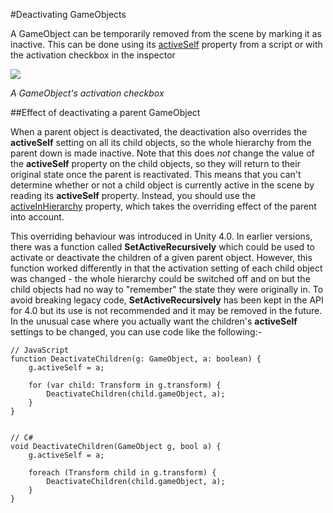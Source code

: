 #Deactivating GameObjects

A GameObject can be temporarily removed from the scene by marking it as inactive. This can be done using its [activeSelf](ScriptRef:GameObject-activeSelf.html) property from a script or with the activation checkbox in the inspector


![](../uploads/Main/GOActiveBox.png) 

_A GameObject's activation checkbox_



##Effect of deactivating a parent GameObject

When a parent object is deactivated, the deactivation also overrides the __activeSelf__ setting on all its child objects, so the whole hierarchy from the parent down is made inactive. Note that this does _not_ change the value of the __activeSelf__ property on the child objects, so they will return to their original state once the parent is reactivated. This means that you can't determine whether or not a child object is currently active in the scene by reading its __activeSelf__ property. Instead, you should use the [activeInHierarchy](ScriptRef:GameObject-activeInHierarchy.html) property, which takes the overriding effect of the parent into account.

This overriding behaviour was introduced in Unity 4.0. In earlier versions, there was a function called __SetActiveRecursively__ which could be used to activate or deactivate the children of a given parent object. However, this function worked differently in that the activation setting of each child object was changed - the whole hierarchy could be switched off and on but the child objects had no way to "remember" the state they were originally in. To avoid breaking legacy code, __SetActiveRecursively__ has been kept in the API for 4.0 but its use is not recommended and it may be removed in the future. In the unusual case where you actually want the children's __activeSelf__ settings to be changed, you can use code like the following:-



````
// JavaScript
function DeactivateChildren(g: GameObject, a: boolean) {
	g.activeSelf = a;
	
	for (var child: Transform in g.transform) {
		DeactivateChildren(child.gameObject, a);
	}
}


// C#
void DeactivateChildren(GameObject g, bool a) {
	g.activeSelf = a;
	
	foreach (Transform child in g.transform) {
		DeactivateChildren(child.gameObject, a);
	}
}
````
